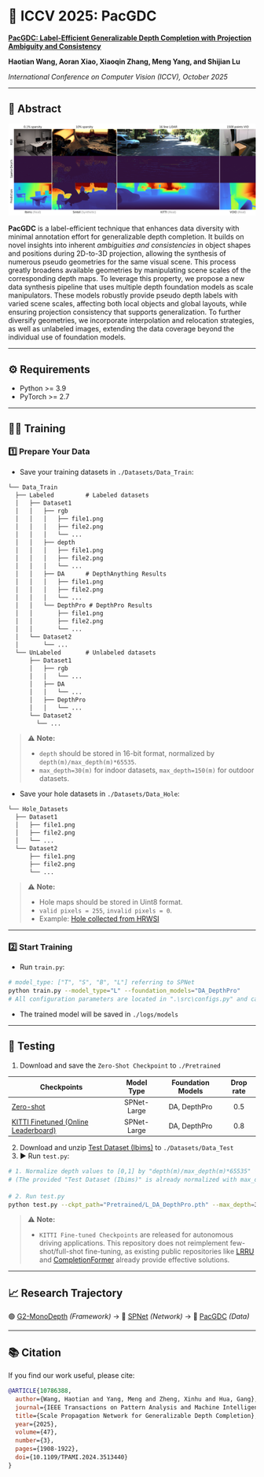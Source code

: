 # 🚀 ICCV 2025: PacGDC

[**PacGDC: Label-Efficient Generalizable Depth Completion with Projection Ambiguity and Consistency**](https://ieeexplore.ieee.org/document/10786388)

**Haotian Wang, Aoran Xiao, Xiaoqin Zhang, Meng Yang, and Shijian Lu**

*International Conference on Computer Vision (ICCV), October 2025*

---

## 📝 Abstract

![examples](assets/teaser.png)

**PacGDC** is a label-efficient technique that enhances data diversity with minimal annotation effort for generalizable depth completion. It builds on novel insights into inherent *ambiguities and consistencies* in object shapes and positions during 2D-to-3D projection, allowing the synthesis of numerous pseudo geometries for the same visual scene. This process greatly broadens available geometries by manipulating scene scales of the corresponding depth maps. To leverage this property, we propose a new data synthesis pipeline that uses multiple depth foundation models as scale manipulators. These models robustly provide pseudo depth labels with varied scene scales, affecting both local objects and global layouts, while ensuring projection consistency that supports generalization. To further diversify geometries, we incorporate interpolation and relocation strategies, as well as unlabeled images, extending the data coverage beyond the individual use of foundation models.

---

## ⚙️ Requirements

- Python >= 3.9
- PyTorch >= 2.7

---

## 🏋️‍♂️ Training

### 1️⃣ Prepare Your Data

- Save your training datasets in `./Datasets/Data_Train`:

```
└── Data_Train
  ├── Labeled         # Labeled datasets
  │   ├── Dataset1
  │   │   ├── rgb
  │   │   │   ├── file1.png
  │   │   │   ├── file2.png
  │   │   │   └── ...
  │   │   ├── depth
  │   │   │   ├── file1.png
  │   │   │   ├── file2.png
  │   │   │   └── ...
  │   │   ├── DA      # DepthAnything Results
  │   │   │   ├── file1.png
  │   │   │   ├── file2.png
  │   │   │   └── ...
  │   │   └── DepthPro # DepthPro Results
  │   │       ├── file1.png
  │   │       ├── file2.png
  │   │       └── ...
  │   └── Dataset2
  │       └── ...
  └── UnLabeled       # Unlabeled datasets
      ├── Dataset1
      │   ├── rgb
      │   │   └── ...
      │   ├── DA
      │   │   └── ...
      │   ├── DepthPro
      │   │   └── ...
      └── Dataset2
        └── ...
```

> ⚠️ **Note:**  
> - `depth` should be stored in 16-bit format, normalized by `depth(m)/max_depth(m)*65535`.  
> - `max_depth=30(m)` for indoor datasets, `max_depth=150(m)` for outdoor datasets.

- Save your hole datasets in `./Datasets/Data_Hole`:

```
└── Hole_Datasets
  ├── Dataset1
  │   ├── file1.png
  │   ├── file2.png
  │   └── ...
  └── Dataset2
      ├── file1.png
      ├── file2.png
      └── ...
```

> ⚠️ **Note:**  
> - Hole maps should be stored in Uint8 format.  
> - `valid pixels = 255`, `invalid pixels = 0`.  
> - Example: [Hole collected from HRWSI](https://drive.google.com/file/d/1iKJEWgd36ebEVbG-01_gDipYuCCs7ZQZ/view?usp=drive_link)

---

### 2️⃣ Start Training

- Run `train.py`:

```bash
# model_type: ["T", "S", "B", "L"] referring to SPNet
python train.py --model_type="L" --foundation_models="DA_DepthPro"
# All configuration parameters are located in ".\src\configs.py" and can be customized as required.
```

- The trained model will be saved in `./logs/models`

---

## 🧪 Testing
1. Download and save the `Zero-Shot Checkpoint` to `./Pretrained`

| Checkpoints                                                                                    | Model Type    | Foundation Models | Drop rate
| --------------------------------------------------------------------------------------------------- |:-------:|:-------:|:-------:|
| [Zero-shot](https://drive.google.com/file/d/1QlZhWOFkF-Penz1fYz6gyE3AxzrFdT6j/view?usp=drive_link)    | SPNet-Large      | DA, DepthPro  | 0.5 |
| [KITTI Finetuned (Online Leaderboard)](https://drive.google.com/file/d/1_9NnvnfeCcgAmIGnAXB8VwPlj1kz8hFD/view?usp=drive_link)   | SPNet-Large     | DA, DepthPro  | 0.8 |

2. Download and unzip [Test Dataset (Ibims)](https://drive.google.com/file/d/10tME1cuV0PVxrFLauTlv5SdQbZLUfdGy/view?usp=drive_link) to `./Datasets/Data_Test`
3. ▶️ Run `test.py`:

```bash
# 1. Normalize depth values to [0,1] by "depth(m)/max_depth(m)*65535"
# (The provided "Test Dataset (Ibims)" is already normalized with max_depth=30 (Indoor))

# 2. Run test.py
python test.py --ckpt_path="Pretrained/L_DA_DepthPro.pth" --max_depth=30
```
> ⚠️ **Note:**  
> - `KITTI Fine-tuned Checkpoints` are released for autonomous driving applications. This repository does not reimplement few-shot/full-shot fine-tuning, as existing public repositories like [LRRU](https://github.com/YufeiWang777/LRRU) and [CompletionFormer](https://github.com/youmi-zym/CompletionFormer) already provide effective solutions.

---

## 📈 Research Trajectory

🟢 [G2-MonoDepth](https://github.com/Wang-xjtu/G2-MonoDepth) *(Framework)*  → 🔵 [SPNet](https://github.com/Wang-xjtu/SPNet) *(Network)*  → 🔴 [PacGDC](https://github.com/Wang-xjtu/PacGDC) *(Data)*

---

## 📚 Citation

If you find our work useful, please cite:

```bibtex
@ARTICLE{10786388,
  author={Wang, Haotian and Yang, Meng and Zheng, Xinhu and Hua, Gang},
  journal={IEEE Transactions on Pattern Analysis and Machine Intelligence}, 
  title={Scale Propagation Network for Generalizable Depth Completion}, 
  year={2025},
  volume={47},
  number={3},
  pages={1908-1922},
  doi={10.1109/TPAMI.2024.3513440}
}
```
